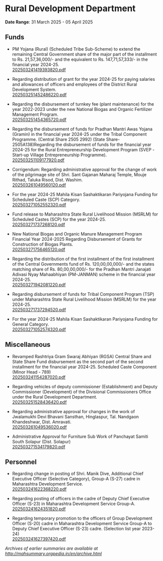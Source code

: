 # Rural Development Department

**Date Range**: 31 March 2025 - 05 April 2025


## Funds
- PM Yojana (Rural) (Scheduled Tribe Sub-Scheme) to extend the remaining Central Government share of the major part of the installment to Rs. 21,57,36,000/- and the equivalent to Rs. 147,71,57,333/- in the financial year 2024-25.\
  [202503241419393820.pdf](https://gr.maharashtra.gov.in/Site/Upload/Government%20Resolutions/English/202503241419393820.pdf)

- Regarding distribution of grant for the year 2024-25 for paying salaries and allowances of officers and employees of the District Rural Development System.\
  [202503251452486220.pdf](https://gr.maharashtra.gov.in/Site/Upload/Government%20Resolutions/English/202503251452486220.pdf)

- Regarding the disbursement of turnkey fee (plant maintenance) for the year 2022-2023 under the new National Biogas and Organic Fertilizer Management Program.\
  [202503251454365720.pdf](https://gr.maharashtra.gov.in/Site/Upload/Government%20Resolutions/English/202503251454365720.pdf)

- Regarding the disbursement of funds for Pradhan Mantri Awas Yojana (Gramin) in the financial year 2024-25 under the Tribal Component Programme. (Central Share 2505 2992) (State Share-2505A138)Regarding the disbursement of funds for the financial year 2024-25 for the Rural Entrepreneurship Development Program (SVEP -Start-up Village Entrepreneurship Programme).\
  [202503251109177920.pdf](https://gr.maharashtra.gov.in/Site/Upload/Government%20Resolutions/English/202503251109177920.pdf)

- Corrigendum: Regarding administrative approval for the change of work of the pilgrimage site of Shri. Sant Gajanan Maharaj Temple, Mouje Rithad, Taluka Risod, Dist. Washim.\
  [202503261049560120.pdf](https://gr.maharashtra.gov.in/Site/Upload/Government%20Resolutions/English/202503261049560120.pdf)

- For the year 2024-25 Mahila Kisan Sashaktikaran Pariyojana Funding for Scheduled Caste (SCP) Category.\
  [202503271052552320.pdf](https://gr.maharashtra.gov.in/Site/Upload/Government%20Resolutions/English/202503271052552320.pdf)

- Fund release to Maharashtra State Rural Livelihood Mission (MSRLM) for Scheduled Castes (SCP) for the year 2024-25.\
  [202503271737268120.pdf](https://gr.maharashtra.gov.in/Site/Upload/Government%20Resolutions/English/202503271737268120.pdf)

- New National Biogas and Organic Manure Management Program Financial Year 2024-2025 Regarding Disbursement of Grants for Construction of Biogas Plants.\
  [202503271756465120.pdf](https://gr.maharashtra.gov.in/Site/Upload/Government%20Resolutions/English/202503271756465120.pdf)

- Regarding the distribution of the first installment of the first installment of the Central Governments fund of Rs. 120,00,00,000/- and the states matching share of Rs. 80,00,00,000/- for the Pradhan Mantri Janajati Adivasi Nyay Mahaabhiyan (PM-JANMAN) scheme in the financial year 2024-25.\
  [202503271942081220.pdf](https://gr.maharashtra.gov.in/Site/Upload/Government%20Resolutions/English/202503271942081220.pdf.pdf)

- Regarding disbursement of funds for Tribal Component Program (TSP) under Maharashtra State Rural Livelihood Mission (MSRLM) for the year 2024-25.\
  [202503271737294520.pdf](https://gr.maharashtra.gov.in/Site/Upload/Government%20Resolutions/English/202503271737294520.pdf)

- For the year 2024-25 Mahila Kisan Sashaktikaran Pariyojana Funding for General Category.\
  [202503271052574320.pdf](https://gr.maharashtra.gov.in/Site/Upload/Government%20Resolutions/English/202503271052574320.pdf)

## Miscellaneous
- Revamped Rashtriya Gram Swaraj Abhiyan (RGSA) Central Share and State Share Fund disbursement as the second part of the second installment for the financial year 2024-25.  Scheduled Caste Component (Minor Head - 789)\
  [202503241154287020.pdf](https://gr.maharashtra.gov.in/Site/Upload/Government%20Resolutions/English/202503241154287020.pdf)

- Regarding vehicles of deputy commissioner (Establishment)   and Deputy Commissioner (Development) of the Divisional Commissioners Office under the Rural Development Department.\
  [202503251528436420.pdf](https://gr.maharashtra.gov.in/Site/Upload/Government%20Resolutions/English/202503251528436420.pdf)

- Regarding administrative approval for changes in the work of Jwalamukhi Devi Bhavani Sansthan, Hinglaspur, Tal. Nandgaon Khandeshwar, Dist. Amravati.\
  [202503261049536020.pdf](https://gr.maharashtra.gov.in/Site/Upload/Government%20Resolutions/English/202503261049536020.pdf)

- Administrative Approval for Furniture Sub Work of Panchayat Samiti  South Solapur (Dist. Solapur)\
  [202503271534179820.pdf](https://gr.maharashtra.gov.in/Site/Upload/Government%20Resolutions/English/202503271534179820.pdf)

## Personnel
- Regarding change in posting of Shri. Manik Dive, Additional Chief Executive Officer (Selective Category), Group-A (S-27) cadre in Maharashtra Development Service.\
  [202503241622368220.pdf](https://gr.maharashtra.gov.in/Site/Upload/Government%20Resolutions/English/202503241622368220.pdf)

- Regarding posting of officers in the cadre of Deputy Chief Executive Officer (S-23) in Maharashtra Development Service Group-A.\
  [202503241624351820.pdf](https://gr.maharashtra.gov.in/Site/Upload/Government%20Resolutions/English/202503241624351820.pdf)

- Regarding temporary promotion to the officers of Group Development Officer (S-20) cadre in Maharashtra Development Service Group-A to Deputy Chief Executive Officer (S-23) cadre. (Selection list year 2023-24)\
  [202503241627397420.pdf](https://gr.maharashtra.gov.in/Site/Upload/Government%20Resolutions/English/202503241627397420.pdf)


*Archives of earlier summaries are available at http://mahsummary.orgpedia.in/en/archive.html*